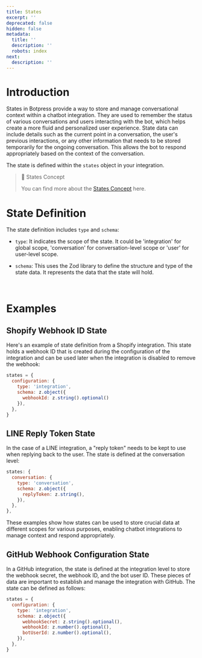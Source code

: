```yaml
---
title: States
excerpt: ''
deprecated: false
hidden: false
metadata:
  title: ''
  description: ''
  robots: index
next:
  description: ''
---
```

# Introduction

States in Botpress provide a way to store and manage conversational context within a chatbot integration. They are used to remember the status of various conversations and users interacting with the bot, which helps create a more fluid and personalized user experience. State data can include details such as the current point in a conversation, the user's previous interactions, or any other information that needs to be stored temporarily for the ongoing conversation. This allows the bot to respond appropriately based on the context of the conversation.

The state is defined within the `states` object in your integration.

> 📘 States Concept
>
> You can find more about the [States Concept](../docs/states-1) here.

# State Definition

The state definition includes `type` and `schema`:

* `type`: It indicates the scope of the state. It could be 'integration' for global scope, 'conversation' for conversation-level scope or 'user' for user-level scope.

* `schema`: This uses the Zod library to define the structure and type of the state data. It represents the data that the state will hold.

<br />

# Examples

## Shopify Webhook ID State

Here's an example of state definition from a Shopify integration. This state holds a webhook ID that is created during the configuration of the integration and can be used later when the integration is disabled to remove the webhook:

```javascript
states = {
  configuration: {
    type: 'integration',
    schema: z.object({
      webhookId: z.string().optional()
    }),
  },
}
```

## LINE Reply Token State

In the case of a LINE integration, a "reply token" needs to be kept to use when replying back to the user. The state is defined at the conversation level:

```javascript
states: {
  conversation: {
    type: 'conversation',
    schema: z.object({
      replyToken: z.string(),
    }),
  },
},
```

These examples show how states can be used to store crucial data at different scopes for various purposes, enabling chatbot integrations to manage context and respond appropriately.

## GitHub Webhook Configuration State

In a GitHub integration, the state is defined at the integration level to store the webhook secret, the webhook ID, and the bot user ID. These pieces of data are important to establish and manage the integration with GitHub. The state can be defined as follows:

```javascript
states = {
  configuration: {
    type: 'integration',
    schema: z.object({
      webhookSecret: z.string().optional(),
      webhookId: z.number().optional(),
      botUserId: z.number().optional(),
    }),
  },
}
```
